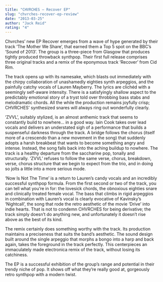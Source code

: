 ```yaml
---
title: "CHVRCHES – Recover EP"
slug: "chvrches-recover-ep-review"
date: "2013-03-25"
author: "Jack Reid"
rating: "4"
---
```


Chvrches’ new EP Recover emerges from a wave of hype generated by their track ‘The Mother We Share’, that earned them a Top 5 spot on the BBC’s ‘Sound of 2013’. The group is a three-piece from Glasgow that produces tightly produced throwback synthpop. Their first full release comprises three original tracks and a remix of the eponymous track ‘Recover’ from Cid Rim.

The track opens up with its namesake, which blasts out immediately with the chirpy collaboration of unashamedly eighties synth arpeggios, and the painfully catchy vocals of Lauren Mayberry. The lyrics are clichéd with a seemingly self-aware intensity. There is a satisfyingly shallow aspect to the predictably emotional story of a tryst told over throbbing bass stabs and melodramatic chords. All the while the production remains joyfully crisp; CHVRCHES’ synthesized snares will always ring out wonderfully clearly.

‘ZVVL’, suitably stylized, is an almost anthemic track that seems to constantly build to nowhere… in a good way. Iain Cook takes over lead vocals and delivers an understated sigh of a performance that builds a suspenseful darkness through the track. A bridge follows the chorus (itself more of a crescendo than a new movement in the song) that suddenly adopts a harsh breakbeat that wants to become something angry and intense. Instead, the song falls back into the aching buildup to nowhere. The track is a healthy departure from the saccharine pop, tonally and structurally. ‘ZVVL’ refuses to follow the same verse, chorus, breakdown, verse, chorus structure that we begin to expect from the trio, and in doing so jolts a little into a more serious mode.

‘Now Is Not The Time’ is a return to Lauren’s candy vocals and an incredibly successful synthpop formula. From the first second or two of the track, you can tell what you’re in for: the lovesick chords, the obnoxious eighties snare and clinically treated female vocal. The bass that climbs in rigid arpeggios in combination with Lauren’s vocal is clearly evocative of Kavinsky’s ‘Nightcall’, the song that rode the retro aesthetic of the movie ‘Drive’ into indie hearts. That is not to condemn CHVRCHES for being derivative; the track simply doesn’t do anything new, and unfortunately it doesn’t rise above as the best of its kind.

The remix certainly does something worthy with the track. Its production maintains a preciseness that suits the band’s aesthetic. The sound design built around the single arpeggio that morphs a bongo into a harp and back again, takes the foreground in the track perfectly. This centerpieces an immaculately made electronica remix of the track, without losing its catchiness.

The EP is a successful exhibition of the group’s range and potential in their trendy niche of pop. It shows off what they’re really good at, gorgeously retro synthpop with a modern twist.
